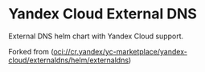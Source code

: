 # Yandex Cloud External DNS

External DNS helm chart with Yandex Cloud support.

Forked from (<oci://cr.yandex/yc-marketplace/yandex-cloud/externaldns/helm/externaldns>)
